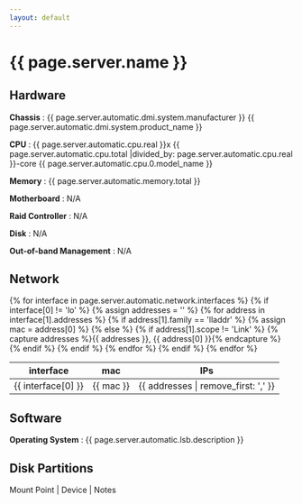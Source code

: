 ```yaml
---
layout: default
---
```


# {{ page.server.name }}

## Hardware

**Chassis**
: {{ page.server.automatic.dmi.system.manufacturer }} {{ page.server.automatic.dmi.system.product_name }}

**CPU**
: {{ page.server.automatic.cpu.real }}x {{ page.server.automatic.cpu.total |divided_by: page.server.automatic.cpu.real }}-core {{ page.server.automatic.cpu.0.model_name }}

**Memory**
: {{ page.server.automatic.memory.total }}

**Motherboard**
: N/A

**Raid Controller**
: N/A

**Disk**
: N/A

**Out-of-band Management**
: N/A

## Network
<table>
  <thead>
    <th>interface</th>
    <th>mac</th>
    <th>IPs</th>
  </thead>
  <tbody>
  {% for interface in page.server.automatic.network.interfaces %}
    {% if interface[0] != 'lo' %}
      {% assign addresses = '' %}
      {% for address in interface[1].addresses %}
        {% if address[1].family == 'lladdr' %}
          {% assign mac = address[0] %}
        {% else %}
          {% if address[1].scope != 'Link' %}
            {% capture addresses %}{{ addresses }}, {{ address[0] }}{% endcapture %}
          {% endif %}
        {% endif %}
      {% endfor %}
      <tr><td>{{ interface[0] }}</td><td>{{ mac }}</td><td>{{ addresses | remove_first: ',' }}</td></tr>
    {% endif %}
  {% endfor %}
  </tbody>
</table>

## Software

**Operating System**
: {{ page.server.automatic.lsb.description }}

## Disk Partitions

Mount Point | Device | Notes
